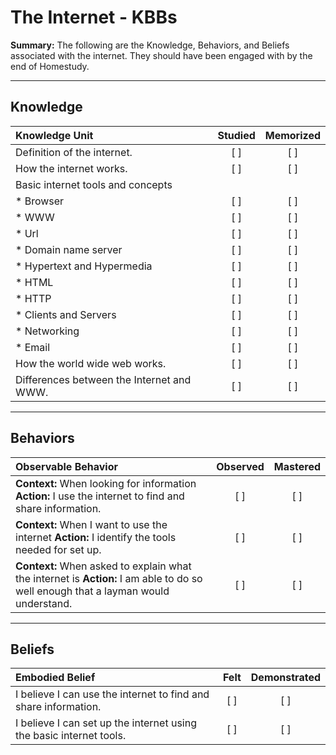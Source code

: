 # The Internet - KBBs
**Summary:** The following are the Knowledge, Behaviors, and Beliefs associated with the internet. They should have been engaged with by the end of Homestudy.

----------


## **Knowledge**

| Knowledge Unit   |      Studied      | Memorized |
|:-------------|:------------------:|:--------:|
| Definition of the internet. | [ ] | [ ]  |
| How the internet works. | [ ] | [ ]  |
| Basic internet tools and concepts | | |
| * Browser    | [ ] | [ ]  |
| * WWW     | [ ] | [ ]  |
| * Url  | [ ] | [ ]  |
| * Domain name server     | [ ] | [ ]  |
| * Hypertext and Hypermedia     | [ ] | [ ]  |
| * HTML     | [ ] | [ ]  |
| * HTTP     | [ ] | [ ] |
| * Clients and Servers     | [ ] | [ ] |
| * Networking     | [ ] | [ ] |
| * Email  | [ ] | [ ] |
| How the world wide web works.  | [ ] | [ ] |
| Differences between the Internet and WWW.  | [ ] | [ ] |


----------


## **Behaviors**


| Observable Behavior   |      Observed      | Mastered |
|:-------------|:------------------:|:--------:|
| **Context:** When looking for information **Action:** I use the internet to find and share information. | [ ] | [ ]  |
| **Context:** When I want to use the internet **Action:** I identify the tools needed for set up. |   [ ]   |   [ ]  |
| **Context:** When asked to explain what the internet is **Action:** I am able to do so well enough that a layman would understand. |   [ ]   |   [ ]  |



----------


## **Beliefs**

| Embodied Belief   |      Felt      | Demonstrated |
|:-------------|:------------------:|:--------:|
| I believe I can use the internet to find and share information. | [ ] | [ ]  |
| I believe I can set up the internet using the basic internet tools. | [ ] | [ ]  |






